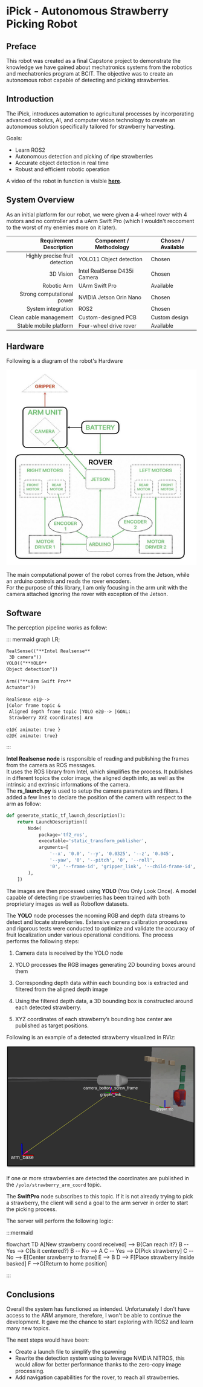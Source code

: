 # iPick  - Autonomous Strawberry Picking Robot

## Preface
This robot was created as a final Capstone project to demonstrate the knowledge we have gained about mechatronics systems from the robotics and mechatronics program at BCIT.
The objective was to create an autonomous robot capable of detecting and picking strawberries.

## Introduction
The iPick, introduces automation to agricultural processes by incorporating advanced robotics, AI, and computer vision technology to create an autonomous solution specifically tailored for strawberry harvesting. 

Goals:

- Learn ROS2 
- Autonomous detection and picking of ripe strawberries
- Accurate object detection in real time
- Robust and efficient robotic operation

A video of the robot in function is visible [**here**](https://youtu.be/B5_kExxrY40).

## System Overview
As an initial platform for our robot, we were given a 4-wheel rover with 4 motors and no controller and a uArm Swift Pro (which I wouldn't reccoment to the worst of my enemies more on it later).

|Requirement Description         | Component / Methodology       | Chosen / Available    |
|-------------------------------:|-------------------------------|-----------------------|
|  Highly precise fruit detection|YOLO11 Object detection        |Chosen                 |
|3D Vision                       |Intel RealSense D435i Camera   |Chosen                 |
|Robotic Arm                     |UArm Swift Pro                 |Available              |
|Strong computational power      |NVIDIA Jetson Orin Nano        |Chosen                 |
|System integration            |ROS2                           |Chosen                 |
|Clean cable management          |Custom-designed PCB            |Custom design          |
|Stable mobile platform          |Four-wheel drive rover         |Available              |



## Hardware

Following is a diagram of the robot's Hardware 

![Hardware Diagram](/Images/hw_diagram.png)

The main computational power of the robot comes from the Jetson, while an arduino controls and reads the rover encoders. <br>
For the purpose of this library, I am only focusing in the arm unit with the camera attached ignoring the rover with exception of the Jetson.

## Software
The perception pipeline works as follow:

::: mermaid
graph LR;

    RealSense(("**Intel Realsense**
     3D camera"))
    YOLO(("**YOLO**
    Object detection"))
    
    Arm(("**uArm Swift Pro**
    Actuator"))

    RealSense e1@-->
    |Color frame topic &
     Aligned depth frame topic |YOLO e2@--> |GOAL: 
     Strawberry XYZ coordinates| Arm
    
    e1@{ animate: true }
    e2@{ animate: true}
:::

**Intel Realsense node** is responsible of reading and publishing the frames from the camera as ROS messages. <BR> 
It uses the ROS library from Intel, which simplifies the process. It publishes in different topics the color image, the aligned depth info, as well as the intrinsic and extrinsic informations of the camera. <BR>
The **rs_launch.py** is used to setup the camera parameters and filters. I added a few lines to declare the position of the camera with respect to the arm as follow:

```python
def generate_static_tf_launch_description():
    return LaunchDescription([
        Node(
            package='tf2_ros',
            executable='static_transform_publisher',
            arguments=[
                '--x', '0.0', '--y', '0.0325', '--z', '0.045',  
                '--yaw', '0', '--pitch', '0', '--roll',
                '0', '--frame-id', 'gripper_link', '--child-frame-id', 'camera_link']
        ),
    ])
```

The images are then processed using **YOLO** (You Only Look Once). A model capable of detecting ripe strawberries has been trained with both proprietary images as well as Roboflow datasets.

The **YOLO** node processes the ncoming RGB and depth data streams to detect and locate strawberries. Extensive camera calibration procedures and rigorous tests were conducted to optimize and validate the accuracy of fruit localization under various operational conditions. The process performs the following steps: 

1)    Camera data is received by the YOLO node 

1)    YOLO processes the RGB images generating 2D bounding boxes around them 

3)    Corresponding depth data within each bounding box is extracted and filtered from the aligned depth image 

4)    Using the filtered depth data, a 3D bounding box is constructed around each detected strawberry. 

5)    XYZ coordinates of each strawberry’s bounding box center are published as target positions. 

Following is an example of a detected strawberry visualized in RViz:

![Strawberry Detection](/Images/Coordi1.png)

If one or more strawberries are detected the coordinates are published in the ``/yolo/strawberry_arm_coord`` topic.

The **SwiftPro** node subscribes to this topic. If it is not already trying to pick a strawberry, the client will send a goal to the arm server in order to start the picking process.

The server will perform the following logic:

:::mermaid

flowchart TD
    A[New strawberry coord received] --> B{Can reach it?}
    B -- Yes --> C{Is it centered?}
    B -- No --> A
    C -- Yes --> D[Pick strawberry]
    C -- No --> E[Center srawberry to frame]
    E --> B
    D --> F[Place strawberry inside basked]
    F -->G[Return to home position]
    
:::
 
 ## Conclusions 
 Overall the system has functioned as intended. Unfortunately I don't have access to the ARM anymore, therefore, I won't be able to continue the development.
 It gave me the chance to start exploring with ROS2 and learn many new topics.

 The next steps  would have been: 
- Create a launch file to simplify the spawning
- Rewrite the detection system using to leverage NVIDIA NITROS, this would allow  for better performance thanks to the zero-copy image processing.
- Add navigation capabilities for the rover, to reach all strawberries.

